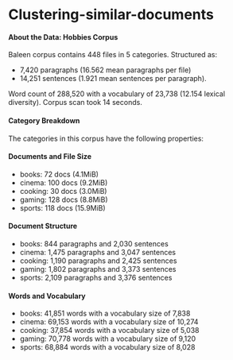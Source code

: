 # Clustering-similar-documents

#### About the Data: Hobbies Corpus 

Baleen corpus contains 448 files in 5 categories. Structured as:

- 7,420 paragraphs (16.562 mean paragraphs per file)
- 14,251 sentences (1.921 mean sentences per paragraph).

Word count of 288,520 with a vocabulary of 23,738 (12.154 lexical diversity).
Corpus scan took 14 seconds.

#### Category Breakdown 

The categories in this corpus have the following properties:

#### Documents and File Size 

- books: 72 docs (4.1MiB)
- cinema: 100 docs (9.2MiB)
- cooking: 30 docs (3.0MiB)
- gaming: 128 docs (8.8MiB)
- sports: 118 docs (15.9MiB)

#### Document Structure 

- books: 844 paragraphs and 2,030 sentences
- cinema: 1,475 paragraphs and 3,047 sentences
- cooking: 1,190 paragraphs and 2,425 sentences
- gaming: 1,802 paragraphs and 3,373 sentences
- sports: 2,109 paragraphs and 3,376 sentences

#### Words and Vocabulary

- books: 41,851 words with a vocabulary size of 7,838
- cinema: 69,153 words with a vocabulary size of 10,274
- cooking: 37,854 words with a vocabulary size of 5,038
- gaming: 70,778 words with a vocabulary size of 9,120
- sports: 68,884 words with a vocabulary size of 8,028
